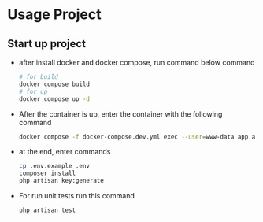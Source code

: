 # Usage Project


## Start up project

- after install docker and docker compose, run command below command
  ```bash
  # for build
  docker compose build
  # for up
  docker compose up -d
  ```
- After the container is up, enter the container with the following command
  ```bash
  docker compose -f docker-compose.dev.yml exec --user=www-data app ash  
  ```
- at the end, enter commands
  ```bash
  cp .env.example .env
  composer install
  php artisan key:generate
  ```
- For run unit tests run this command 
  ```bash
  php artisan test
  ```
